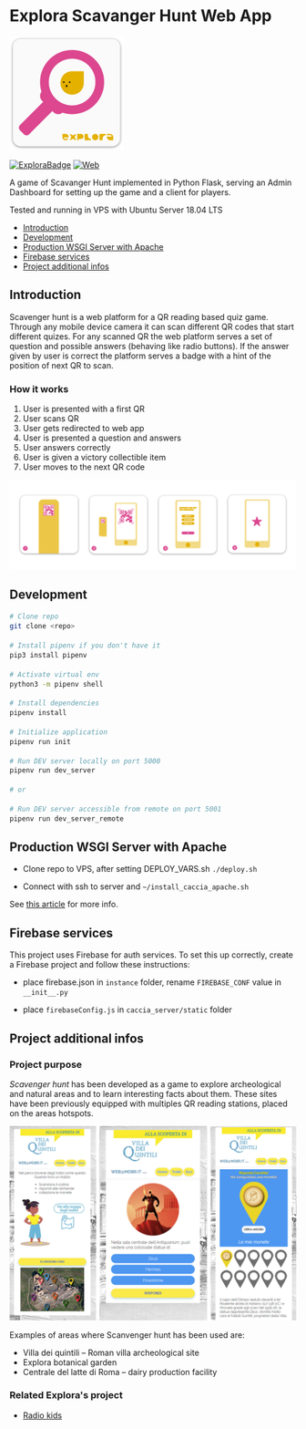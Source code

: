 # Explora Scavanger Hunt Web App

<img width="200" alt="project logo" src="images/logo.png">

[![ExploraBadge](https://img.shields.io/badge/-Explora-eb5c2f)](https://mdbr.it/en/) [![Web](https://img.shields.io/badge/-Web_app-0f4175)](https://en.wikipedia.org/wiki/Web_application)


A game of Scavanger Hunt implemented in Python Flask, serving an Admin Dashboard for setting up the game and a client for players.


Tested and running in VPS with Ubuntu Server 18.04 LTS

- [Introduction](#introduction)
- [Development](#development)
- [Production WSGI Server with Apache](#apache)
- [Firebase services](#firebase)
- [Project additional infos](#infos)


## <a name="introduction"></a>Introduction
Scavenger hunt is a web platform for a QR reading based quiz game.
Through any mobile device camera it can scan different QR codes that start different quizes.
For any scanned QR the web platform serves a set of question and possible answers (behaving like radio buttons). 
If the answer given by user is correct the platform serves a badge with a hint of the position of next QR to scan.

### How it works
1. User is presented with a first QR
2. User scans QR
3. User gets redirected to web app
4. User is presented a question and answers
5. User answers correctly
6. User is given a victory collectible item
7. User moves to the next QR code

![How it works](images/flow.png)

## <a name="development"></a>Development
```bash
# Clone repo
git clone <repo>

# Install pipenv if you don't have it
pip3 install pipenv

# Activate virtual env
python3 -m pipenv shell

# Install dependencies
pipenv install

# Initialize application
pipenv run init

# Run DEV server locally on port 5000
pipenv run dev_server

# or

# Run DEV server accessible from remote on port 5001
pipenv run dev_server_remote

```

## <a name="apache"></a>Production WSGI Server with Apache

- Clone repo to VPS, after setting DEPLOY_VARS.sh
`./deploy.sh`

- Connect with ssh to server and 
`~/install_caccia_apache.sh`

See [this article](https://medium.com/@prithvishetty/deploying-a-python-3-flask-app-into-aws-using-apache2-wsgi-1b26ed29c6c2) for more info. 


## <a name="firebase"></a>Firebase services
This project uses Firebase for auth services. To set this up correctly,  create a Firebase project and follow these instructions:

- place firebase.json in `instance` folder, rename `FIREBASE_CONF` value in `__init__.py`

- place `firebaseConfig.js` in `caccia_server/static` folder

## <a name="infos"></a>Project additional infos

### Project purpose
*Scavenger hunt* has been developed as a game to explore archeological and natural areas and to learn interesting facts about them.
These sites have been previously equipped with multiples QR reading stations, placed on the areas hotspots.

![infos](images/example.png)

Examples of areas where Scanvenger hunt has been used are:
- Villa dei quintili – Roman villa archeological site
- Explora botanical garden
- Centrale del latte di Roma – dairy production facility

### Related Explora's project

- [Radio kids]()
